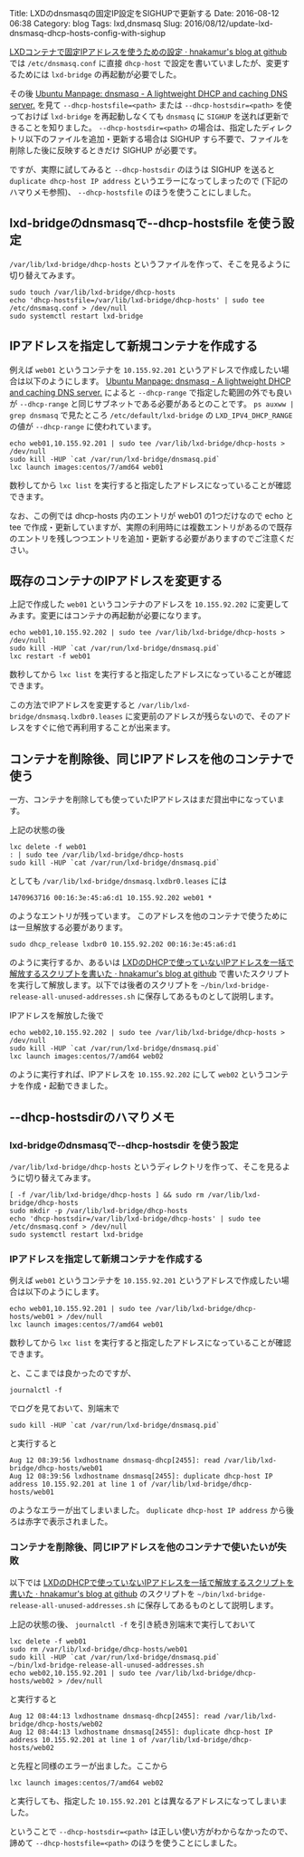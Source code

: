 Title: LXDのdnsmasqの固定IP設定をSIGHUPで更新する
Date: 2016-08-12 06:38
Category: blog
Tags: lxd,dnsmasq
Slug: 2016/08/12/update-lxd-dnsmasq-dhcp-hosts-config-with-sighup

[LXDコンテナで固定IPアドレスを使うための設定 · hnakamur's blog at github](/blog/2016/05/07/how-to-use-fixed-ip-address-for-a-lxd-container/) では `/etc/dnsmasq.conf` に直接 `dhcp-host` で設定を書いていましたが、変更するためには `lxd-bridge` の再起動が必要でした。

その後 [Ubuntu Manpage: dnsmasq - A lightweight DHCP and caching DNS server.](http://manpages.ubuntu.com/manpages/xenial/en/man8/dnsmasq.8.html) を見て `--dhcp-hostsfile=<path>` または `--dhcp-hostsdir=<path>` を使っておけば `lxd-bridge` を再起動しなくても `dnsmasq` に `SIGHUP` を送れば更新できることを知りました。 `--dhcp-hostsdir=<path>` の場合は、指定したディレクトリ以下のファイルを追加・更新する場合は SIGHUP すら不要で、ファイルを削除した後に反映するときだけ SIGHUP が必要です。

ですが、実際に試してみると `--dhcp-hostsdir` のほうは SIGHUP を送ると `duplicate dhcp-host IP address` というエラーになってしまったので (下記のハマりメモ参照)、 `--dhcp-hostsfile` のほうを使うことにしました。

## lxd-bridgeのdnsmasqで--dhcp-hostsfile を使う設定

`/var/lib/lxd-bridge/dhcp-hosts` というファイルを作って、そこを見るように切り替えてみます。

```
sudo touch /var/lib/lxd-bridge/dhcp-hosts
echo 'dhcp-hostsfile=/var/lib/lxd-bridge/dhcp-hosts' | sudo tee /etc/dnsmasq.conf > /dev/null
sudo systemctl restart lxd-bridge
```

## IPアドレスを指定して新規コンテナを作成する

例えば `web01` というコンテナを `10.155.92.201` というアドレスで作成したい場合は以下のようにします。 [Ubuntu Manpage: dnsmasq - A lightweight DHCP and caching DNS server.](http://manpages.ubuntu.com/manpages/xenial/en/man8/dnsmasq.8.html) によると `--dhcp-range` で指定した範囲の外でも良いが `--dhcp-range` と同じサブネットである必要があるとのことです。 `ps auxww | grep dnsmasq` で見たところ `/etc/default/lxd-bridge` の `LXD_IPV4_DHCP_RANGE` の値が `--dhcp-range` に使われています。

```
echo web01,10.155.92.201 | sudo tee /var/lib/lxd-bridge/dhcp-hosts > /dev/null
sudo kill -HUP `cat /var/run/lxd-bridge/dnsmasq.pid`
lxc launch images:centos/7/amd64 web01
```

数秒してから `lxc list` を実行すると指定したアドレスになっていることが確認できます。

なお、この例では dhcp-hosts 内のエントリが web01 の1つだけなので echo と tee で作成・更新していますが、実際の利用時には複数エントリがあるので既存のエントリを残しつつエントリを追加・更新する必要がありますのでご注意ください。

## 既存のコンテナのIPアドレスを変更する

上記で作成した `web01` というコンテナのアドレスを `10.155.92.202` に変更してみます。変更にはコンテナの再起動が必要になります。

```
echo web01,10.155.92.202 | sudo tee /var/lib/lxd-bridge/dhcp-hosts > /dev/null
sudo kill -HUP `cat /var/run/lxd-bridge/dnsmasq.pid`
lxc restart -f web01
```

数秒してから `lxc list` を実行すると指定したアドレスになっていることが確認できます。

この方法でIPアドレスを変更すると `/var/lib/lxd-bridge/dnsmasq.lxdbr0.leases` に変更前のアドレスが残らないので、そのアドレスをすぐに他で再利用することが出来ます。

## コンテナを削除後、同じIPアドレスを他のコンテナで使う

一方、コンテナを削除しても使っていたIPアドレスはまだ貸出中になっています。

上記の状態の後

```
lxc delete -f web01
: | sudo tee /var/lib/lxd-bridge/dhcp-hosts
sudo kill -HUP `cat /var/run/lxd-bridge/dnsmasq.pid`
```

としても `/var/lib/lxd-bridge/dnsmasq.lxdbr0.leases` には

```
1470963716 00:16:3e:45:a6:d1 10.155.92.202 web01 *
```

のようなエントリが残っています。
このアドレスを他のコンテナで使うためには一旦解放する必要があります。

```
sudo dhcp_release lxdbr0 10.155.92.202 00:16:3e:45:a6:d1
```

のように実行するか、あるいは [LXDのDHCPで使っていないIPアドレスを一括で解放するスクリプトを書いた · hnakamur's blog at github](/blog/2016/08/11/release-all-unused-addresses-of-lxd-bridge/) で書いたスクリプトを実行して解放します。以下では後者のスクリプトを `~/bin/lxd-bridge-release-all-unused-addresses.sh` に保存してあるものとして説明します。

IPアドレスを解放した後で

```
echo web02,10.155.92.202 | sudo tee /var/lib/lxd-bridge/dhcp-hosts > /dev/null
sudo kill -HUP `cat /var/run/lxd-bridge/dnsmasq.pid`
lxc launch images:centos/7/amd64 web02
```

のように実行すれば、IPアドレスを `10.155.92.202` にして `web02` というコンテナを作成・起動できました。

## --dhcp-hostsdirのハマりメモ

### lxd-bridgeのdnsmasqで--dhcp-hostsdir を使う設定

`/var/lib/lxd-bridge/dhcp-hosts` というディレクトリを作って、そこを見るように切り替えてみます。

```
[ -f /var/lib/lxd-bridge/dhcp-hosts ] && sudo rm /var/lib/lxd-bridge/dhcp-hosts
sudo mkdir -p /var/lib/lxd-bridge/dhcp-hosts
echo 'dhcp-hostsdir=/var/lib/lxd-bridge/dhcp-hosts' | sudo tee /etc/dnsmasq.conf > /dev/null
sudo systemctl restart lxd-bridge
```

### IPアドレスを指定して新規コンテナを作成する

例えば `web01` というコンテナを `10.155.92.201` というアドレスで作成したい場合は以下のようにします。

```
echo web01,10.155.92.201 | sudo tee /var/lib/lxd-bridge/dhcp-hosts/web01 > /dev/null
lxc launch images:centos/7/amd64 web01
```

数秒してから `lxc list` を実行すると指定したアドレスになっていることが確認できます。

と、ここまでは良かったのですが、

```
journalctl -f
```

でログを見ておいて、別端末で

```
sudo kill -HUP `cat /var/run/lxd-bridge/dnsmasq.pid`
```

と実行すると

```
Aug 12 08:39:56 lxdhostname dnsmasq-dhcp[2455]: read /var/lib/lxd-bridge/dhcp-hosts/web01
Aug 12 08:39:56 lxdhostname dnsmasq[2455]: duplicate dhcp-host IP address 10.155.92.201 at line 1 of /var/lib/lxd-bridge/dhcp-hosts/web01
```

のようなエラーが出てしまいました。 `duplicate dhcp-host IP address` から後ろは赤字で表示されました。

### コンテナを削除後、同じIPアドレスを他のコンテナで使いたいが失敗

以下では [LXDのDHCPで使っていないIPアドレスを一括で解放するスクリプトを書いた · hnakamur's blog at github](/blog/2016/08/11/release-all-unused-addresses-of-lxd-bridge/) のスクリプトを `~/bin/lxd-bridge-release-all-unused-addresses.sh` に保存してあるものとして説明します。

上記の状態の後、 `journalctl -f` を引き続き別端末で実行しておいて

```
lxc delete -f web01
sudo rm /var/lib/lxd-bridge/dhcp-hosts/web01
sudo kill -HUP `cat /var/run/lxd-bridge/dnsmasq.pid`
~/bin/lxd-bridge-release-all-unused-addresses.sh
echo web02,10.155.92.201 | sudo tee /var/lib/lxd-bridge/dhcp-hosts/web02 > /dev/null
```

と実行すると

```
Aug 12 08:44:13 lxdhostname dnsmasq-dhcp[2455]: read /var/lib/lxd-bridge/dhcp-hosts/web02
Aug 12 08:44:13 lxdhostname dnsmasq[2455]: duplicate dhcp-host IP address 10.155.92.201 at line 1 of /var/lib/lxd-bridge/dhcp-hosts/web02
```

と先程と同様のエラーが出ました。ここから

```
lxc launch images:centos/7/amd64 web02
```

と実行しても、指定した `10.155.92.201` とは異なるアドレスになってしまいました。

ということで `--dhcp-hostsdir=<path>` は正しい使い方がわからなかったので、諦めて `--dhcp-hostsfile=<path>` のほうを使うことにしました。
